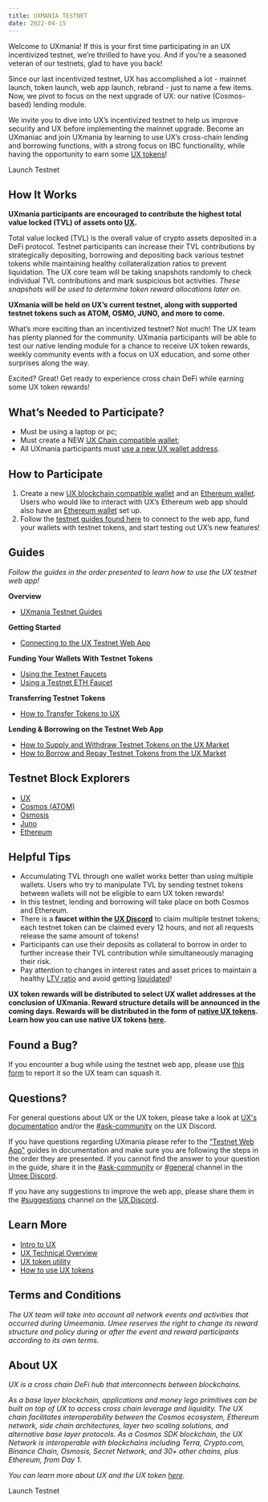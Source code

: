 ```yaml
---
title: UXMANIA TESTNET
date: 2022-04-15
---
```


Welcome to UXmania! If this is your first time participating in an UX incentivized testnet, we’re thrilled to have you. And if you’re a seasoned veteran of our testnets, glad to have you back!

Since our last incentivized testnet, UX has accomplished a lot - mainnet launch, token launch, web app launch, rebrand - just to name a few items. Now, we pivot to focus on the next upgrade of UX: our native (Cosmos-based) lending module.

We invite you to dive into UX’s incentivized testnet to help us improve security and UX before implementing the mainnet upgrade. Become an UXmaniac and join UXmania by learning to use UX’s cross-chain lending and borrowing functions, with a strong focus on IBC functionality, while having the opportunity to earn some [UX tokens](https://medium.com/umeeblog/umee-token-economics-cd15ef08f8be)!

<ButtonGradient to="https://testnet.umee.cc/">Launch Testnet</ButtonGradient>

## How It Works

**UXmania participants are encouraged to contribute the highest total value locked (TVL) of assets onto [UX](http://testnet.umee.cc).**

Total value locked (TVL) is the overall value of crypto assets deposited in a DeFi protocol. Testnet participants can increase their TVL contributions by strategically depositing, borrowing and depositing back various testnet tokens while maintaining healthy collateralization ratios to prevent liquidation. The UX core team will be taking snapshots randomly to check individual TVL contributions and mark suspicious bot activities. _These snapshots will be used to determine token reward allocations later on._

**UXmania will be held on UX’s current testnet, along with supported testnet tokens such as ATOM, OSMO, JUNO, and more to come.**

What’s more exciting than an incentivized testnet? Not much! The UX team has plenty planned for the community. UXmania participants will be able to test our native lending module for a chance to receive UX token rewards, weekly community events with a focus on UX education, and some other surprises along the way.

Excited? Great! Get ready to experience cross chain DeFi while earning some UX token rewards!

## What’s Needed to Participate?

- Must be using a laptop or pc;
- Must create a NEW [UX Chain compatible wallet](https://docs.umee.cc/umee/user-guides/wallet-set-up/setting-up-an-umee-blockchain-compatible-wallet);
- All UXmania participants must [use a new UX wallet address](https://docs.umee.cc/umee/user-guides/wallet-set-up/setting-up-an-umee-blockchain-compatible-wallet#to-create-another-wallet-with-keplr).

## How to Participate

1. Create a new [UX blockchain compatible wallet](https://docs.umee.cc/umee/user-guides/wallet-set-up/setting-up-an-umee-blockchain-compatible-wallet) and an [Ethereum wallet](https://docs.umee.cc/umee/user-guides/wallet-set-up/setting-up-an-ethereum-wallet). Users who would like to interact with UX’s Ethereum web app should also have an [Ethereum wallet](https://docs.umee.cc/umee/user-guides/wallet-set-up/setting-up-an-umee-blockchain-compatible-wallet#to-create-another-wallet-with-keplr) set up.
2. Follow the [testnet guides found here](https://docs.umee.cc/umee/user-guides/umeemania-testnet) to connect to the web app, fund your wallets with testnet tokens, and start testing out UX’s new features!

## Guides

_Follow the guides in the order presented to learn how to use the UX testnet web app!_

**Overview**

- [UXmania Testnet Guides](https://docs.umee.cc/umee/user-guides/umeemania-testnet)

**Getting Started**

- [Connecting to the UX Testnet Web App](https://docs.umee.cc/umee/user-guides/umeemania-testnet/connecting-wallets)

**Funding Your Wallets With Testnet Tokens**

- [Using the Testnet Faucets](https://docs.umee.cc/umee/user-guides/umeemania-testnet/using-testnet-faucets)
- [Using a Testnet ETH Faucet](https://docs.umee.cc/umee/user-guides/umeemania-testnet/using-testnet-faucets#claiming-testnet-eth)

**Transferring Testnet Tokens**

- [How to Transfer Tokens to UX](https://docs.umee.cc/umee/user-guides/umeemania-testnet/transferring-tokens-to-umee)

**Lending & Borrowing on the Testnet Web App**

- [How to Supply and Withdraw Testnet Tokens on the UX Market](https://docs.umee.cc/umee/user-guides/umeemania-testnet/supply-and-withdraw)
- [How to Borrow and Repay Testnet Tokens from the UX Market](https://docs.umee.cc/umee/user-guides/umeemania-testnet/borrow-and-repay)

## Testnet Block Explorers

- [UX](https://explorer.umeemania-1.network.umee.cc/umee)
- [Cosmos (ATOM)](https://explorer.umeemania-1.network.umee.cc/cosmos)
- [Osmosis](https://explorer.umeemania-1.network.umee.cc/osmosis)
- [Juno](https://explorer.umeemania-1.network.umee.cc/juno)
- [Ethereum](https://goerli.etherscan.io/)

## Helpful Tips

- Accumulating TVL through one wallet works better than using multiple wallets. Users who try to manipulate TVL by sending testnet tokens between wallets will not be eligible to earn UX token rewards!
- In this testnet, lending and borrowing will take place on both Cosmos and Ethereum.
- There is a **faucet within the [UX Discord](https://discord.gg/umee)** to claim multiple testnet tokens; each testnet token can be claimed every 12 hours, and not all requests release the same amount of tokens!
- Participants can use their deposits as collateral to borrow in order to further increase their TVL contribution while simultaneously managing their risk.
- Pay attention to changes in interest rates and asset prices to maintain a healthy [LTV ratio](https://docs.umee.cc/umee/blockchain-basics-1/defi-basics/lending-and-borrowing-in-defi#loan-to-value) and avoid getting [liquidated](https://docs.umee.cc/umee/blockchain-basics-1/defi-basics/lending-and-borrowing-in-defi#liquidation)!

**UX token rewards will be distributed to select UX wallet addresses at the conclusion of UXmania. Reward structure details will be announced in the coming days. Rewards will be distributed in the form of [native UX tokens](https://docs.umee.cc/umee/umee-token/token-format). Learn how you can use native UX tokens [here](https://docs.umee.cc/umee/user-guides/using-umee-tokens/using-native-umee-tokens).**

## Found a Bug?

If you encounter a bug while using the testnet web app, please use [this form](https://forms.gle/x8Fz3KRqo7xm8ij97) to report it so the UX team can squash it.

## Questions?

For general questions about UX or the UX token, please take a look at [UX's documentation](https://docs.umee.cc/umee/) and/or the [#ask-community](https://discord.gg/umee) on the UX Discord.

If you have questions regarding UXmania please refer to the [“Testnet Web App"](https://docs.umee.cc/umee/user-guides/umeemania-testnet) guides in documentation and make sure you are following the steps in the order they are presented. If you cannot find the answer to your question in the guide, share it in the [#ask-community](https://discord.gg/umee) or [#general](https://discord.gg/umee) channel in the [Umee Discord](https://discord.gg/umee).

If you have any suggestions to improve the web app, please share them in the [#suggestions](https://discord.gg/umee) channel on the [UX Discord](https://discord.gg/umee).

## Learn More

- [Intro to UX](https://medium.com/umeeblog/enter-the-umeeverse-cross-chain-defi-f0a7a48db144)
- [UX Technical Overview](https://docs.umee.cc/umee/umee-technical-overview/untitled)
- [UX token utility](https://docs.umee.cc/umee/umee-token/token-usage)
- [How to use UX tokens](https://docs.umee.cc/umee/user-guides/using-umee-tokens)

## Terms and Conditions

_The UX team will take into account all network events and activities that occurred during Umeemania. Umee reserves the right to change its reward structure and policy during or after the event and reward participants according to its own terms._

## About UX

_UX is a cross chain DeFi hub that interconnects between blockchains._

_As a base layer blockchain, applications and money lego primitives can be built on top of UX to access cross chain leverage and liquidity. The UX chain facilitates interoperability between the Cosmos ecosystem, Ethereum network, side chain architectures, layer two scaling solutions, and alternative base layer protocols. As a Cosmos SDK blockchain, the UX Network is interoperable with blockchains including Terra, Crypto.com, Binance Chain, Osmosis, Secret Network, and 30+ other chains, plus Ethereum, from Day 1._

_You can learn more about UX and the UX token [here](https://docs.umee.cc/umee/)._

<ButtonGradient to="https://testnet.umee.cc/">Launch Testnet</ButtonGradient>
